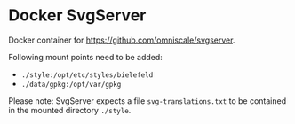# Docker SvgServer

Docker container for https://github.com/omniscale/svgserver.

Following mount points need to be added:

- `./style:/opt/etc/styles/bielefeld`
- `./data/gpkg:/opt/var/gpkg`

Please note: SvgServer expects a file `svg-translations.txt` to be contained in the mounted directory `./style`.

